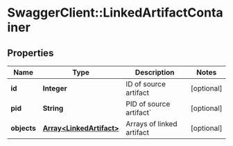 # SwaggerClient::LinkedArtifactContainer

## Properties
Name | Type | Description | Notes
------------ | ------------- | ------------- | -------------
**id** | **Integer** | ID of source artifact | [optional] 
**pid** | **String** | PID of source artifact&#x60; | [optional] 
**objects** | [**Array&lt;LinkedArtifact&gt;**](LinkedArtifact.md) | Arrays of linked artifact | [optional] 


